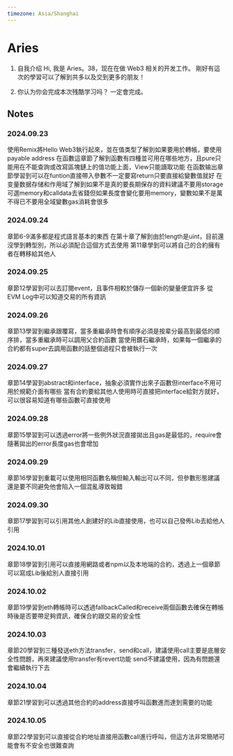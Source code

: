 ```yaml
---
timezone: Asia/Shanghai
---
```


# Aries

1. 自我介绍
   Hi, 我是 Aries。38，现在在做 Web3 相关的开发工作。
   剛好有這次的學習可以了解到共多以及交到更多的朋友！

3. 你认为你会完成本次残酷学习吗？
   一定會完成。

## Notes

<!-- Content_START -->

### 2024.09.23
使用Remix將Hello Web3執行起來，並在值类型了解到如果要用於轉帳，要使用payable address
在函數這章節了解到函數有四種並可用在哪些地方，且pure只能用在不能查詢或改寫區塊鏈上的值功能上面，View只能讀取功能
在函数输出章節學習到可以在funtion直接帶入參數不一定要寫return只要直接給變數值就好
在变量数据存储和作用域了解到如果不是真的要長期保存的資料建議不要用storage可選memory和calldata去省錢但如果長度會變化要用memory，變數如果不是萬不得已不要用全域變數gas消耗會很多

### 2024.09.24
章節6-9滿多都是程式語言基本的東西
在第十章了解到由於length是uint，目前還沒學到轉型別，所以必須配合這個方式去使用
第11章學到可以將自己的合約擁有者在轉移給其他人

### 2024.09.25
章節12學習到可以去訂閱event，且事件相較於儲存一個新的變量便宜許多
從EVM Log中可以知道交易的所有資訊

### 2024.09.26
章節13學習到繼承跟覆寫，當多重繼承時會有順序必須是按辈分最高到最低的顺序排，當多重繼承時可以調用父合約函數
當使用鑽石繼承時，如果每一個繼承的合約都有super去調用函數的話整個過程只會被執行一次

### 2024.09.27
章節14學習到abstract和interface，抽象必須實作出來子函數但interface不用可用於規範介面有哪些
當有合約要給其他人使用時可直接把interface給對方就好，可以很容易知道有哪些函數可直接使用

### 2024.09.28
章節15學習到可以透過error將一些例外狀況直接拋出且gas是最低的，require會隨著拋出的error長度gas也會增加

### 2024.09.29
章節16學習到重載可以使用相同函數名稱但輸入輸出可以不同，但參數形態建議還是要不同避免他會陷入一個混亂導致報錯

### 2024.09.30
章節17學習到可以引用其他人創建好的Lib直接使用，也可以自己發佈Lib去給他人引用

### 2024.10.01
章節18學習到引用可以直接用網路或者npm以及本地端的合約，透過上一個章節可以寫成Lib後給別人直接引用

### 2024.10.02
章節19學習到eth轉帳時可以透過fallbackCalled和receive兩個函數去確保在轉帳時後是否要帶足夠資訊，確保合約跟交易的安全性

### 2024.10.03
章節20學習到三種發送eth方法transfer，send和call，建議使用call主要是底層安全性問題，再來建議使用transfer有revert功能
send不建議使用，因為有問題還會繼續執行下去

### 2024.10.04
章節21學習到可以透過其他合約的address直接呼叫函數進而達到需要的功能

### 2024.10.05
章節22學習到可以直接從合約地址直接用函數call進行呼叫，但這方法非常簡陋可能會有不安全也很難查詢

<!-- Content_END -->
